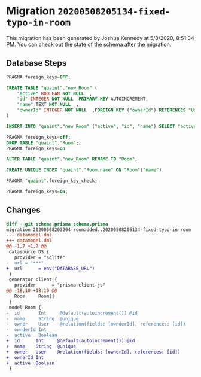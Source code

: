 # Migration `20200508205134-fixed-typo-in-room`

This migration has been generated by Joshua Kennedy at 5/8/2020, 8:51:34 PM.
You can check out the [state of the schema](./schema.prisma) after the migration.

## Database Steps

```sql
PRAGMA foreign_keys=OFF;

CREATE TABLE "quaint"."new_Room" (
    "active" BOOLEAN NOT NULL  ,
    "id" INTEGER NOT NULL  PRIMARY KEY AUTOINCREMENT,
    "name" TEXT NOT NULL  ,
    "ownerId" INTEGER NOT NULL  ,FOREIGN KEY ("ownerId") REFERENCES "User"("id") ON DELETE CASCADE ON UPDATE CASCADE
) 

INSERT INTO "quaint"."new_Room" ("active", "id", "name") SELECT "active", "id", "name" FROM "quaint"."Room"

PRAGMA foreign_keys=off;
DROP TABLE "quaint"."Room";;
PRAGMA foreign_keys=on

ALTER TABLE "quaint"."new_Room" RENAME TO "Room";

CREATE UNIQUE INDEX "quaint"."Room.name" ON "Room"("name")

PRAGMA "quaint".foreign_key_check;

PRAGMA foreign_keys=ON;
```

## Changes

```diff
diff --git schema.prisma schema.prisma
migration 20200508203204-roomadded..20200508205134-fixed-typo-in-room
--- datamodel.dml
+++ datamodel.dml
@@ -1,7 +1,7 @@
 datasource DS {
   provider = "sqlite"
-  url = "***"
+  url      = env("DATABASE_URL")
 }
 generator client {
   provider      = "prisma-client-js"
@@ -18,10 +18,10 @@
   Room     Room[]
 }
 model Room {
-  id       Int     @default(autoincrement()) @id
-  name     String  @unique
-  owner    User    @relation(fields: [ownderId], references: [id])
-  ownderId Int
-  active   Boolean
+  id      Int     @default(autoincrement()) @id
+  name    String  @unique
+  owner   User    @relation(fields: [ownerId], references: [id])
+  ownerId Int
+  active  Boolean
 }
```


